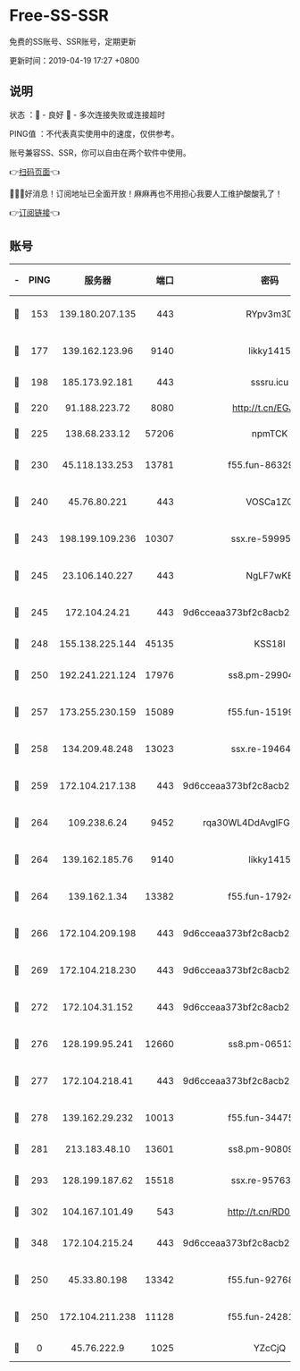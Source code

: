 # Free-SS-SSR

免费的SS账号、SSR账号，定期更新

更新时间：2019-04-19 17:27 +0800

## 说明

状态     ：🙂 - 良好 🙁 - 多次连接失败或连接超时

PING值   ：不代表真实使用中的速度，仅供参考。

账号兼容SS、SSR，你可以自由在两个软件中使用。

👉[扫码页面](https://liesauer.github.io/Free-SS-SSR/)👈

🎉🎉🎉好消息！订阅地址已全面开放！麻麻再也不用担心我要人工维护酸酸乳了！

👉[订阅链接](https://www.liesauer.net/yogurt/subscribe?ACCESS_TOKEN=DAYxR3mMaZAsaqUb)👈

## 账号

|-|PING|服务器|端口|密码|加密方式|区域|
|:----:|:----:|:-----:|-----:|:----:|:----:|:----:|
|🙂|153|139.180.207.135|443|RYpv3m3D|aes-256-cfb|JP|
|🙂|177|139.162.123.96|9140|likky1415|aes-256-cfb|JP|
|🙂|198|185.173.92.181|443|sssru.icu|rc4-md5|RU|
|🙂|220|91.188.223.72|8080|http://t.cn/EGJIyrl|rc4-md5|RU|
|🙂|225|138.68.233.12|57206|npmTCK|rc4-md5|US|
|🙂|230|45.118.133.253|13781|f55.fun-86329122|aes-256-cfb|SG|
|🙂|240|45.76.80.221|443|VOSCa1ZG|aes-256-cfb|DE|
|🙂|243|198.199.109.236|10307|ssx.re-59995602|aes-256-cfb|US|
|🙂|245|23.106.140.227|443|NgLF7wKB|aes-256-cfb|US|
|🙂|245|172.104.24.21|443|9d6cceaa373bf2c8acb22e60b6a58be6|aes-256-cfb|US|
|🙂|248|155.138.225.144|45135|KSS18l|rc4-md5|US|
|🙂|250|192.241.221.124|17976|ss8.pm-29904463|aes-256-cfb|US|
|🙂|257|173.255.230.159|15089|f55.fun-15199879|aes-256-cfb|US|
|🙂|258|134.209.48.248|13023|ssx.re-19464728|aes-256-cfb|US|
|🙂|259|172.104.217.138|443|9d6cceaa373bf2c8acb22e60b6a58be6|aes-256-cfb|US|
|🙂|264|109.238.6.24|9452|rqa30WL4DdAvgIFG6Fs3znzTa|aes-256-cfb|FR|
|🙂|264|139.162.185.76|9140|likky1415|aes-256-cfb|DE|
|🙂|264|139.162.1.34|13382|f55.fun-17924853|aes-256-cfb|SG|
|🙂|266|172.104.209.198|443|9d6cceaa373bf2c8acb22e60b6a58be6|aes-256-cfb|US|
|🙂|269|172.104.218.230|443|9d6cceaa373bf2c8acb22e60b6a58be6|aes-256-cfb|US|
|🙂|272|172.104.31.152|443|9d6cceaa373bf2c8acb22e60b6a58be6|aes-256-cfb|US|
|🙂|276|128.199.95.241|12660|ss8.pm-06513340|aes-256-cfb|SG|
|🙂|277|172.104.218.41|443|9d6cceaa373bf2c8acb22e60b6a58be6|aes-256-cfb|US|
|🙂|278|139.162.29.232|10013|f55.fun-34475192|aes-256-cfb|SG|
|🙂|281|213.183.48.10|13601|ss8.pm-90809119|rc4-md5|RU|
|🙂|293|128.199.187.62|15518|ssx.re-95763300|aes-256-cfb|SG|
|🙂|302|104.167.101.49|543|http://t.cn/RD0D7sx|rc4-md5|CA|
|🙂|348|172.104.215.24|443|9d6cceaa373bf2c8acb22e60b6a58be6|aes-256-cfb|US|
|🙂|250|45.33.80.198|13342|f55.fun-92768260|aes-256-cfb|US|
|🙂|250|172.104.211.238|11128|f55.fun-24281915|aes-256-cfb|US|
|🙁|0|45.76.222.9|1025|YZcCjQ|rc4-md5|JP|
